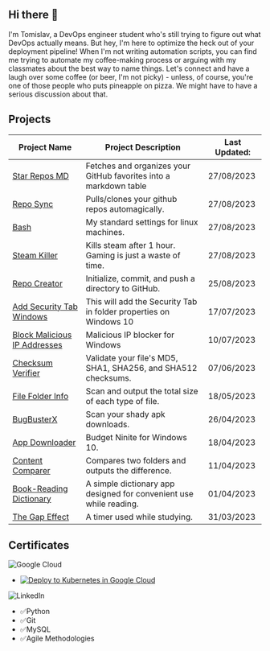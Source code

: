 ## Hi there 👋
I'm Tomislav, a DevOps engineer student who's still trying to figure out what DevOps actually means. But hey, I'm here to optimize the heck out of your deployment pipeline! When I'm not writing automation scripts, you can find me trying to automate my coffee-making process or arguing with my classmates about the best way to name things. Let's connect and have a laugh over some coffee (or beer, I'm not picky) - unless, of course, you're one of those people who puts pineapple on pizza. We might have to have a serious discussion about that.

## Projects
| Project Name | Project Description | Last Updated: |
| --- | --- | --- |
| [Star Repos MD](https://github.com/PapaPeskwo/starred-repos-to-md) | Fetches and organizes your GitHub favorites into a markdown table                                                                                                                                                                                   | 27/08/2023 |
| [Repo Sync](https://github.com/PapaPeskwo/repo-sync) | Pulls/clones your github repos automagically.                                                                                                                                                                                                       | 27/08/2023 |
| [Bash](https://github.com/PapaPeskwo/bash) | My standard settings for linux machines.                                                                                                                                                                                                            | 27/08/2023 |
| [Steam Killer](PapaPeskwo/steam-killer) | Kills steam after 1 hour. Gaming is just a waste of time.                                                                                                                                                                          | 27/08/2023 |
| [Repo Creator](PapaPeskwo/repo-creator) | Initialize, commit, and push a directory to GitHub.                                                                                                                                                                                | 25/08/2023 |
| [Add Security Tab Windows](PapaPeskwo/fix-no-security-tab-windows) | This will add the Security Tab in folder properties on Windows 10                                                                                                                                                                 | 17/07/2023 |
| [Block Malicious IP Addresses](PapaPeskwo/block-malicious-IP-addresses) | Malicious IP blocker for Windows                                                                                                                                                                            | 10/07/2023 |
| [Checksum Verifier](PapaPeskwo/Checksum-Verifier) | Validate your file's MD5, SHA1, SHA256, and SHA512 checksums.                                                                                                                                                                    | 07/06/2023 |
| [File Folder Info](PapaPeskwo/file-folder-info) | Scan and output the total size of each type of file.                                                                                                                                                                               | 18/05/2023 |
| [BugBusterX](PapaPeskwo/BugBusterX) | Scan your shady apk downloads.                                                                                                                                                                                                     | 26/04/2023 |
| [App Downloader](PapaPeskwo/app-downloader) | Budget Ninite for Windows 10.                                                                                                                                                                                                      | 18/04/2023 |
| [Content Comparer](PapaPeskwo/content-comparer) | Compares two folders and outputs the difference.                                                                                                                                                                                   | 11/04/2023 |
| [Book-Reading Dictionary](PapaPeskwo/dictionary) | A simple dictionary app designed for convenient use while reading.                                                                                                                                                                 | 01/04/2023 |
| [The Gap Effect](PapaPeskwo/gap-effect) | A timer used while studying.                                                                                                                                                                                                       | 31/03/2023 |

## Certificates
![Google Cloud](https://img.shields.io/badge/GoogleCloud-%234285F4.svg?style=for-the-badge&logo=google-cloud&logoColor=white)

- [![Deploy to Kubernetes in Google Cloud](https://www.cloudskillsboost.google/public_profiles/b13bbf8f-f6ab-4449-b7ec-2b2dd57db762/badges/3397803)](https://www.cloudskillsboost.google/public_profiles/b13bbf8f-f6ab-4449-b7ec-2b2dd57db762/badges/3397803)

![LinkedIn](https://img.shields.io/badge/linkedin-%230077B5.svg?style=for-the-badge&logo=linkedin&logoColor=white)
- ✅Python
- ✅Git
- ✅MySQL
- ✅Agile Methodologies
